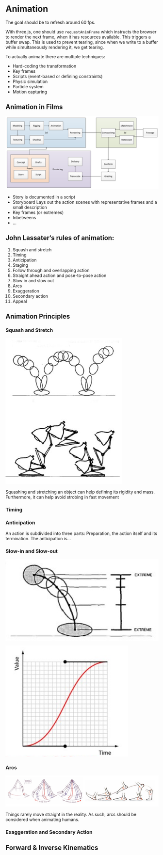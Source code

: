 # Animation

The goal should be to refresh around 60 fps.

With three.js, one should use `requestAnimFrame` which instructs the browser to render the next frame, when it has resources available. This triggers a buffer swap. This is used to prevent tearing, since when we write to a buffer while simultaneously rendering it, we get tearing.

To actually animate there are multiple techniques: 

* Hard-coding the transformation
* Key frames
* Scripts (event-based or defining constraints)
* Physic simulation
* Particle system
* Motion capturing

## Animation in Films

![image-20240325141300572](./res/Animation/image-20240325141300572.png)

* Story is documented in a script
* Storyboard
  Lays out the action scenes with representative frames and a small description
* Key frames (or extremes)
* Inbetweens
* ...

## John Lassater‘s rules of animation:

1. Squash and stretch
2. Timing
3. Anticipation
4. Staging
5. Follow through and overlapping action
6. Straight ahead action and pose-to-pose action
7. Slow in and slow out
8. Arcs
9. Exaggeration
10. Secondary action
11. Appeal

## Animation Principles

### Squash and Stretch

![image-20240325141718298](./res/Animation/image-20240325141718298.png)

Squashing and stretching an object can help defining its rigidity and mass. Furthermore, it can help avoid strobing in fast movement

### Timing



### Anticipation

An action is subdivided into three parts: Preparation, the action itself and its termination. The anticipation is...

### Slow-in and Slow-out

![image-20240325142001682](./res/Animation/image-20240325142001682.png)

![image-20240325142019850](./res/Animation/image-20240325142019850.png)

### Arcs

![image-20240325142036351](./res/Animation/image-20240325142036351.png)

Things rarely move straight in the reality. As such, arcs should be considered when animating humans.

### Exaggeration and Secondary Action



## Forward & Inverse Kinematics



